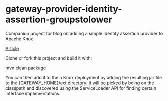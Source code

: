 <!---
   Licensed to the Apache Software Foundation (ASF) under one or more
   contributor license agreements.  See the NOTICE file distributed with
   this work for additional information regarding copyright ownership.
   The ASF licenses this file to You under the Apache License, Version 2.0
   (the "License"); you may not use this file except in compliance with
   the License.  You may obtain a copy of the License at

       http://www.apache.org/licenses/LICENSE-2.0

   Unless required by applicable law or agreed to in writing, software
   distributed under the License is distributed on an "AS IS" BASIS,
   WITHOUT WARRANTIES OR CONDITIONS OF ANY KIND, either express or implied.
   See the License for the specific language governing permissions and
   limitations under the License.
--->
gateway-provider-identity-assertion-groupstolower
===================

Companion project for blog on adding a simple identity assertion provider to Apache Knox

[Article](AddingIdentityAssertionProvider.md)

Clone or fork this project and build it with:

mvn clean package

You can then add it to the a Knox deployment by adding the resulting jar file to the {GATEWAY_HOME}/ext directory.
It will be picked by being on the classpath and discovered using the ServiceLoader API for finding certain interface implementations.

